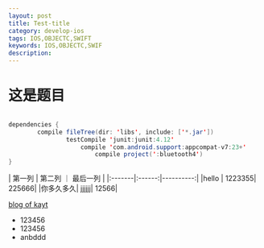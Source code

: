 ```yaml
---
layout: post
title: Test-title
category: develop-ios
tags: IOS,OBJECTC,SWIFT
keywords: IOS,OBJECTC,SWIF
description:
---
```



# 这是题目

```java

dependencies {
	    compile fileTree(dir: 'libs', include: ['*.jar'])
			    testCompile 'junit:junit:4.12'
				    compile 'com.android.support:appcompat-v7:23+'
					    compile project(':bluetooth4')
}

```


| 第一列 | 第二列 ｜ 最后一列 |
|:-------|:------:|----------:|
|hello | 1223355| 225666|
|你多久多久| jjjjjj| 12566|


[blog of kayt](https://ggdkay.github.io)

- 123456
- 123456
- anbddd

